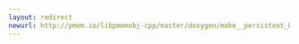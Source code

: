 ```yaml
---
layout: redirect
newurl: http://pmem.io/libpmemobj-cpp/master/doxygen/make__persistent_8hpp.html
---
```


